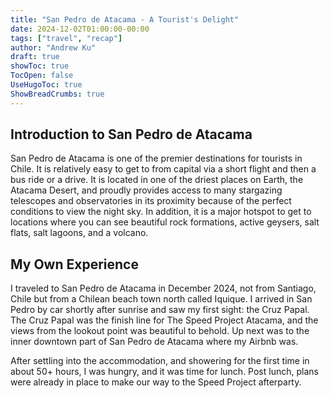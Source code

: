 ```yaml
---
title: "San Pedro de Atacama - A Tourist's Delight"
date: 2024-12-02T01:00:00-00:00
tags: ["travel", "recap"]
author: "Andrew Ku"
draft: true
showToc: true
TocOpen: false
UseHugoToc: true
ShowBreadCrumbs: true
---
```


## Introduction to San Pedro de Atacama
San Pedro de Atacama is one of the premier destinations for tourists in Chile. It is relatively easy to get to from capital via a short flight and then a bus ride or a drive. It is located in one of the driest places on Earth, the Atacama Desert, and proudly provides access to many stargazing telescopes and observatories in its proximity because of the perfect conditions to view the night sky. In addition, it is a major hotspot to get to locations where you can see beautiful rock formations, active geysers, salt flats, salt lagoons, and a volcano. 

## My Own Experience
I traveled to San Pedro de Atacama in December 2024, not from Santiago, Chile but from a Chilean beach town north called Iquique. I arrived in San Pedro by car shortly after sunrise and saw my first sight: the Cruz Papal. The Cruz Papal was the finish line for The Speed Project Atacama, and the views from the lookout point was beautiful to behold. Up next was to the inner downtown part of San Pedro de Atacama where my Airbnb was. 

After settling into the accommodation, and showering for the first time in about 50+ hours, I was hungry, and it was time for lunch. Post lunch, plans were already in place to make our way to the Speed Project afterparty. 